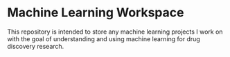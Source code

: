 # Machine Learning Workspace
This repository is intended to store any machine learning projects I work on with the goal of understanding and using machine learning for drug discovery research.
